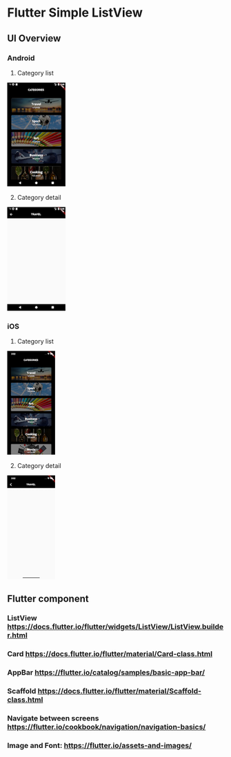 # Flutter Simple ListView


## UI Overview

### Android
1. Category list

![image](https://github.com/yendangn/Flutter-Simple-ListView/blob/master/image/android_category_list.png)


2. Category detail

![image](https://github.com/yendangn/Flutter-Simple-ListView/blob/master/image/android_category_detail.png)


### iOS
1. Category list

![image](https://github.com/yendangn/Flutter-Simple-ListView/blob/master/image/ios_category_list.png)


2. Category detail

![image](https://github.com/yendangn/Flutter-Simple-ListView/blob/master/image/ios_category_detail.png)


## Flutter component

### ListView https://docs.flutter.io/flutter/widgets/ListView/ListView.builder.html
### Card https://docs.flutter.io/flutter/material/Card-class.html
### AppBar https://flutter.io/catalog/samples/basic-app-bar/
### Scaffold https://docs.flutter.io/flutter/material/Scaffold-class.html
### Navigate between screens https://flutter.io/cookbook/navigation/navigation-basics/
### Image and Font: https://flutter.io/assets-and-images/
